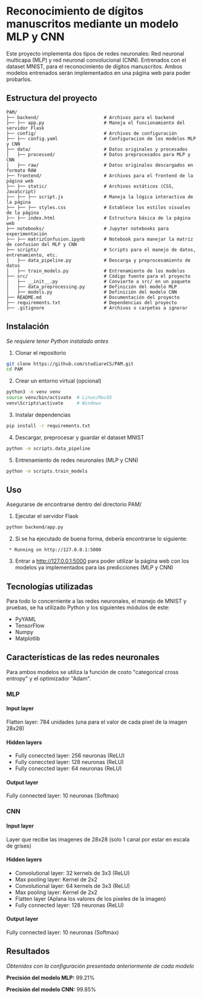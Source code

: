 # **Reconocimiento de dígitos manuscritos mediante un modelo MLP y CNN**
Este proyecto implementa dos tipos de redes neuronales: Red neuronal multicapa (MLP) y red neuronal convolucional (CNN). Entrenados con el dataset MNIST, para el reconocimiento de dígitos manuscritos. Ambos modelos entrenados serán implementados en una página web para poder probarlos.
## **Estructura del proyecto**
```plaintext
PAM/
├── backend/                        # Archivos para el backend
├── ├── app.py                      # Maneja el funcionamiento del servidor Flask
├── config/                         # Archivos de configuración
├── ├── config.yaml                 # Configuracion de los modelos MLP y CNN
├── data/                           # Datos originales y procesados
│   ├── processed/                  # Datos preprocesados para MLP y CNN
│   ├── raw/                        # Datos originales descargados en formato RAW
├── frontend/                       # Archivos para el frontend de la página web
├── ├── static/                     # Archivos estáticos (CSS, JavaScript)
├── ├── ├── script.js               # Maneja la lógica interactiva de la página
├── ├── ├── styles.css              # Establece los estilos visuales de la página
├── ├── index.html                  # Estructura básica de la página web
├── notebooks/                      # Jupyter notebooks para experimentación
├── ├── matrizConfusion.ipynb       # Notebook para manejar la matriz de confusion del MLP y CNN 
├── scripts/                        # Scripts para el manejo de datos, entrenamiento, etc.
│   ├── data_pipeline.py            # Descarga y preprocesamiento de datos
│   ├── train_models.py             # Entrenamiento de los modelos
├── src/                            # Código fuente para el proyecto
|   ├── __init__.py                 # Convierte a src/ en un paquete
│   ├── data_preprocessing.py       # Definición del modelo MLP
│   ├── models.py                   # Definición del modelo CNN
├── README.md                       # Documentación del proyecto
├── requirements.txt                # Dependencias del proyecto
├── .gitignore                      # Archivos o carpetas a ignorar
```
## Instalación
*Se requiere tener Python instalado antes*
1. Clonar el repositorio
```bash
git clone https://github.com/studiareCS/PAM.git
cd PAM
```
2. Crear un entorno virtual (opcional)
```bash
python3 -m venv venv
source venv/bin/activate  # Linux/MacOS
venv\Scripts\activate     # Windows
```
3. Instalar dependencias 
```bash
pip install -r requirements.txt
```
4. Descargar, preprocesar y guardar el dataset MNIST
```bash
python -m scripts.data_pipeline
```
5. Entrenamiento de redes neuronales (MLP y CNN)
```bash
python -m scripts.train_models
```
## Uso
Asegurarse de encontrarse dentro del directorio PAM/
1. Ejecutar el servidor Flask
```bash
python backend/app.py
```
2. Si se ha ejecutado de buena forma, debería encontrarse lo siguiente:
```
 * Running on http://127.0.0.1:5000
```
3. Entrar a http://127.0.0.1:5000 para poder utilizar la página web con los modelos ya implementados para las predicciones (MLP y CNN)
## Tecnologías utilizadas
Para todo lo concerniente a las redes neuronales, el manejo de MNIST y pruebas, se ha utilizado Python y los siguientes módulos de este:
- PyYAML
- TensorFlow
- Numpy
- Matplotlib
## Características de las redes neuronales
Para ambos modelos se utiliza la función de costo "categorical cross entropy" y el optimizador "Adam".
### MLP
#### Input layer
Flatten layer: 784 unidades (una para el valor de cada pixel de la imagen 28x28)
#### Hidden layers
- Fully coneccted layer: 256 neuronas (ReLU)
- Fully coneccted layer: 128 neuronas (ReLU)
- Fully coneccted layer: 64 neuronas (ReLU)
#### Output layer
Fully connected layer: 10 neuronas (Softmax)
### CNN
#### Input layer
Layer que recibe las imagenes de 28x28 (solo 1 canal por estar en escala de grises)
#### Hidden layers
- Convolutional layer: 32 kernels de 3x3 (ReLU)
- Max pooling layer: Kernel de 2x2
- Convolutional layer: 64 kernels de 3x3 (ReLU)
- Max pooling layer: Kernel de 2x2
- Flatten layer (Aplana los valores de los pixeles de la imagen)
- Fully connected layer: 128 neuronas (ReLU)
#### Output layer
Fully connected layer: 10 neuronas (Softmax)
## Resultados
*Obtenidos con la configuración presentada anteriormente de cada modelo*

**Precisión del modelo MLP:** 99.21%

**Precisión del modelo CNN:** 99.85%